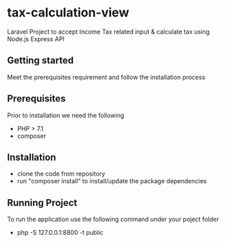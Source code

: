 # tax-calculation-view
Laravel Project to accept Income Tax related input &amp; calculate tax using Node.js Express API  

## Getting started

Meet the prerequisites requirement and follow the installation process 

## Prerequisites

Prior to installation we need the following 
- PHP > 7.1
- composer 

## Installation

- clone the code from repository 
- run "composer install" to install/update the package dependencies


## Running Project

To run the application use the following command under your poject folder
- php -S 127.0.0.1:8800 -t public

